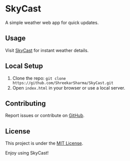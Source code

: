 # SkyCast

A simple weather web app for quick updates.

## Usage

Visit [SkyCast](https://shreekarsharma.github.io/SkyCast/) for instant weather details.

## Local Setup

1. Clone the repo: `git clone https://github.com/ShreekarSharma/SkyCast.git`
2. Open `index.html` in your browser or use a local server.

## Contributing

Report issues or contribute on [GitHub](https://github.com/ShreekarSharma/SkyCast/issues).

## License

This project is under the [MIT License](LICENSE.md).

Enjoy using SkyCast!
